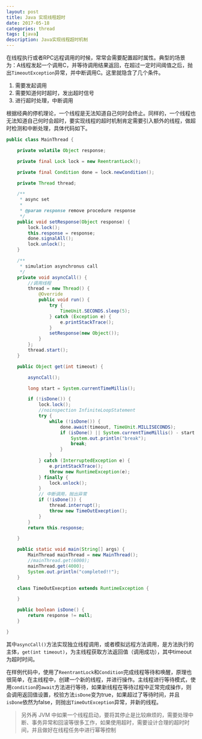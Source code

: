 ```yaml
---
layout: post
title: Java 实现线程超时
date: 2017-05-18
categories: thread
tags: [java]
description: Java实现线程超时机制
---
```


在线程执行或者RPC远程调用的时候，常常会需要配置超时属性。典型的场景为：A线程发起一个调用C，并等待调用结果返回，在超过一定时间阈值之后，抛出`TimeoutException`异常，并中断调用C。这里就隐含了几个条件。

1. 需要发起调用
2. 需要知道何时超时，发出超时信号
3. 进行超时处理，中断调用

根据经典的停机理论，一个线程是无法知道自己何时会终止。同样的，一个线程也无法知道自己何时会超时，要实现线程的超时机制肯定需要引入额外的线程，做超时检测和中断处理，具体代码如下。

````java
public class MainThread {

    private volatile Object response;

    private final Lock lock = new ReentrantLock();

    private final Condition done = lock.newCondition();

    private Thread thread;

    /**
     * async set
     *
     * @param response remove procedure response
     */
    public void setResponse(Object response) {
        lock.lock();
        this.response = response;
        done.signalAll();
        lock.unlock();
    }

    /**
     * simulation asynchronus call
     */
    private void asyncCall() {
        //调用线程
        thread = new Thread() {
            @Override
            public void run() {
                try {
                    TimeUnit.SECONDS.sleep(5);
                } catch (Exception e) {
                    e.printStackTrace();
                }
                setResponse(new Object());
            }
        };
        thread.start();
    }

    public Object get(int timeout) {

        asyncCall();

        long start = System.currentTimeMillis();

        if (!isDone()) {
            lock.lock();
            //noinspection InfiniteLoopStatement
            try {
                while (!isDone()) {
                    done.await(timeout, TimeUnit.MILLISECONDS);
                    if (isDone() || System.currentTimeMillis() - start > timeout) {
                        System.out.println("break");
                        break;
                    }
                }
            } catch (InterruptedException e) {
                e.printStackTrace();
                throw new RuntimeException(e);
            } finally {
                lock.unlock();
            }
            // 中断调用，抛出异常
            if (!isDone()) {
                thread.interrupt();
                throw new TimeOutExecption();
            }
        }
        return this.response;

    }

    public static void main(String[] args) {
        MainThread mainThread = new MainThread();
        //mainThread.get(6000);
        mainThread.get(4000);
		System.out.println("completed!!");
    }

    class TimeOutExecption extends RuntimeException {

    }

    public boolean isDone() {
        return response != null;
    }

}
````

其中`asyncCall()`方法实现独立线程调用，或者模拟远程方法调用，是方法执行的主体，`get(int timeout)`，为主线程获取方法返回值（调用成功），其中timeout为超时时间。

在样例代码中，使用了`ReentrantLock`和`Condition`完成线程等待和唤醒，原理也很简单，在主线程中，创建一个新的线程，并进行操作。主线程进行等待模式，使用`condition`的`await`方法进行等待，如果新线程在等待过程中正常完成操作，则会调用返回值设置，校验方法`isDone`变为true，如果超过了等待时间，并且`isDone`依然为false，则抛出`TimeOutException`异常，并新的线程。

> 另外再 JVM 中如果一个线程启动，要将其停止是比较麻烦的，需要处理中断、事务异常和回滚等很多工作，如果使用超时，需要设计合理的超时时间，并且做好在线程任务中进行幂等控制